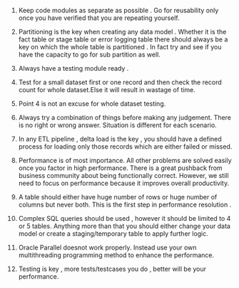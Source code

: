 1. Keep code modules as separate as possible . Go for reusability only once you have verified that you are repeating yourself. 

2. Partitioning is the key when creating any data model . Whether  it is the fact table or stage table or error logging table there should always be a key on which the whole table is partitioned . In fact try and see if you have the capacity to go for sub partition as well. 

3. Always have a testing module ready . 

4. Test for a small dataset first or one record and then check the record count for whole dataset.Else it will result in wastage of time.  

5. Point 4 is not an excuse for whole dataset testing. 

6. Always try a combination of things before making any judgement. There is no right or wrong answer. Situation is different for each scenario. 

7. In any ETL pipeline , delta  load is the key , you should have a defined process for loading only those records which are either failed or missed. 

8. Performance is of most importance. All other problems are solved easily once you factor in high performance. There is a great pushback from business community about being functionally correct. However, we still need to focus on performance because it improves overall productivity.

9. A table should either have huge number of rows or huge number of columns but never both. This is the first step in performance resolution .

10. Complex SQL queries should be used , however it should be limited to 4 or 5 tables. Anything more than that you should either change your data model or create a staging/temporary table to apply further logic. 

11. Oracle Parallel doesnot work properly. Instead use your own multithreading programming method to enhance the performance. 

12. Testing is key , more tests/testcases you do , better will be your performance. 
